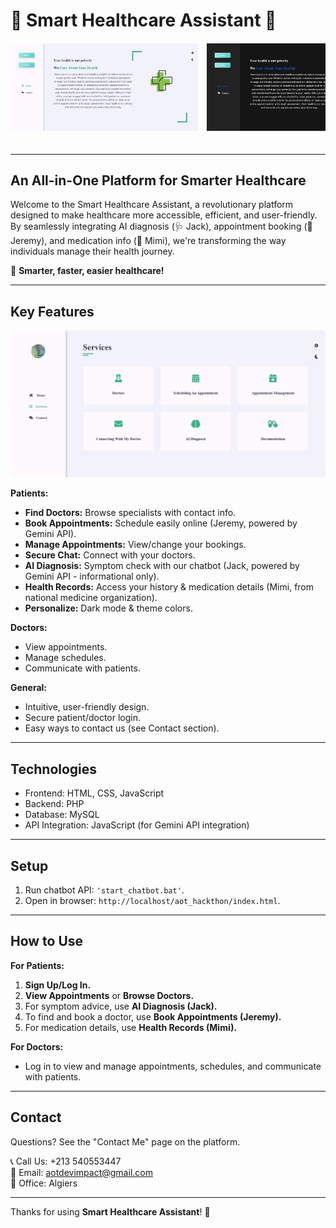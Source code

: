 # 🌟 Smart Healthcare Assistant 🌟

<div align="center" style="overflow-x: auto; white-space: nowrap; padding-bottom: 20px;">
  <img src="https://raw.githubusercontent.com/raouf-zobir/AOT_hackthon/main/images/HomePage.png" alt="Home Page" style="display: inline-block; width: 300px; height: auto; margin-right: 10px;">
  <img src="https://raw.githubusercontent.com/raouf-zobir/AOT_hackthon/main/images/DarkMode.png" alt="Dark Mode" style="display: inline-block; width: 300px; height: auto; margin-right: 10px;">
  <img src="https://raw.githubusercontent.com/raouf-zobir/AOT_hackthon/main/images/ContactUs.png" alt="Contact Us" style="display: inline-block; width: 300px; height: auto; margin-right: 10px;">
  <img src="https://raw.githubusercontent.com/raouf-zobir/AOT_hackthon/main/images/Login.png" alt="Login" style="display: inline-block; width: 300px; height: auto; margin-right: 10px;">
  <img src="https://raw.githubusercontent.com/raouf-zobir/AOT_hackthon/main/images/SignUp.png" alt="Sign Up" style="display: inline-block; width: 300px; height: auto; margin-right: 10px;">
  <img src="https://raw.githubusercontent.com/raouf-zobir/AOT_hackthon/main/images/Features.png" alt="Features" style="display: inline-block; width: 300px; height: auto; margin-right: 10px;">
  <img src="https://raw.githubusercontent.com/raouf-zobir/AOT_hackthon/main/images/Schdule.png" alt="Schedule" style="display: inline-block; width: 300px; height: auto; margin-right: 10px;">
</div>

---


## An All-in-One Platform for Smarter Healthcare

Welcome to the Smart Healthcare Assistant, a revolutionary platform designed to make healthcare more accessible, efficient, and user-friendly. By seamlessly integrating AI diagnosis (🩺 Jack), appointment booking (📅 Jeremy), and medication info (💊 Mimi), we're transforming the way individuals manage their health journey.

🚀 **Smarter, faster, easier healthcare!**

---

## Key Features

<p align="center">
  <img src="https://raw.githubusercontent.com/raouf-zobir/AOT_hackthon/refs/heads/main/images/Features.png" width="600" alt="Features Overview">
</p>

**Patients:**

* **Find Doctors:** Browse specialists with contact info.
* **Book Appointments:** Schedule easily online (Jeremy, powered by Gemini API).
* **Manage Appointments:** View/change your bookings.
* **Secure Chat:** Connect with your doctors.
* **AI Diagnosis:** Symptom check with our chatbot (Jack, powered by Gemini API - informational only).
* **Health Records:** Access your history & medication details (Mimi, from national medicine organization).
* **Personalize:** Dark mode & theme colors.

**Doctors:**

* View appointments.
* Manage schedules.
* Communicate with patients.

**General:**

* Intuitive, user-friendly design.
* Secure patient/doctor login.
* Easy ways to contact us (see Contact section).

---

## Technologies

* Frontend: HTML, CSS, JavaScript
* Backend: PHP
* Database: MySQL
* API Integration: JavaScript (for Gemini API integration)

---

## Setup

1.  Run chatbot API: `'start_chatbot.bat'`.
2.  Open in browser: `http://localhost/aot_hackthon/index.html`.

---

## How to Use

**For Patients:**

1.  **Sign Up/Log In.**
2.  **View Appointments** or **Browse Doctors.**
3.  For symptom advice, use **AI Diagnosis (Jack).**
4.  To find and book a doctor, use **Book Appointments (Jeremy).**
5.  For medication details, use **Health Records (Mimi).**

**For Doctors:**

* Log in to view and manage appointments, schedules, and communicate with patients.

---

## Contact

Questions? See the "Contact Me" page on the platform.

📞 Call Us: +213 540553447  
📧 Email: aotdevimpact@gmail.com  
🏢 Office: Algiers

---

Thanks for using **Smart Healthcare Assistant**! 🚀